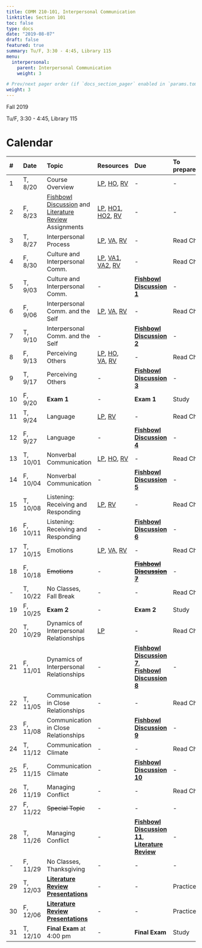 ```yaml
---
title: COMM 210-101, Interpersonal Communication
linktitle: Section 101
toc: false
type: docs
date: "2019-08-07"
draft: false
featured: true
summary: Tu/F, 3:30 - 4:45, Library 115
menu:
  interpersonal:
    parent: Interpersonal Communication
    weight: 3

# Prev/next pager order (if `docs_section_pager` enabled in `params.toml`)
weight: 3
---
```


Fall 2019

Tu/F, 3:30 - 4:45, Library 115

[ho-s]:  /course/interpersonal/COMM-210-101-FA19-KM.pdf  "Handout - Syllabus"

<!-- more -->

Calendar
========

| #  | Date     | Topic                                                                        | Resources                                                    | Due                                    | To prepare… |
|:--|:-----------|:--------------------------|:----------|:-----------------------|:---------------------------|
| 1  | T,  8/20 | Course Overview                                                              | [LP][lp-co], [HO][ho-s], [RV][va-co-rev]                     | -                                      | -           |
| 2  | F,  8/23 | [Fishbowl Discussion][fishbowl] and [Literature Review][lit-rev] Assignments | [LP][lp-ao], [HO1][ho-fd], [HO2][ho-lr], [RV][va-ao-rev]     | -                                      | -           |
| 3  | T,  8/27 | Interpersonal Process                                                        | [LP][lp-ip1], [VA][va-ip1], [RV][va-ip1-rev]                 | -                                      | Read Ch.    |
| 4  | F,  8/30 | Culture and Interpersonal Comm.                                              | [LP][lp-ci1], [VA1][va-ci1], [VA2][va-ci2], [RV][va-ci1-rev] | -                                      | Read Ch.    |
| 5  | T,  9/03 | Culture and Interpersonal Comm.                                              | -                                                            | **[Fishbowl Discussion 1][Fishbowl]**  | -           |
| 6  | F,  9/06 | Interpersonal Comm. and the Self                                             | [LP][lp-is1], [VA][va-is1], [RV][va-is1-rev]                 | -                                      | Read Ch.    |
| 7  | T,  9/10 | Interpersonal Comm. and the Self                                             | -                                                            | **[Fishbowl Discussion 2][Fishbowl]**  | -           |
| 8  | F,  9/13 | Perceiving Others                                                            | [LP][lp-po1], [HO][ho-at], [VA][va-po1], [RV][va-po1-rev]    | -                                      | Read Ch.    |
| 9  | T,  9/17 | Perceiving Others                                                            | -                                                            | **[Fishbowl Discussion 3][Fishbowl]**  | -           |
| 10 | F,  9/20 | **Exam 1**                                                                   | -                                                            | **Exam 1**                             | Study       |
| 11 | T,  9/24 | Language                                                                     | [LP][lp-l1], [RV][va-l1-rev]                                 | -                                      | Read Ch.    |
| 12 | F,  9/27 | Language                                                                     | -                                                            | **[Fishbowl Discussion 4][Fishbowl]**  | -           |
| 13 | T, 10/01 | Nonverbal Communication                                                      | [LP][lp-nc1], [HO][ho-script], [RV][va-nc1-rev]              | -                                      | Read Ch.    |
| 14 | F, 10/04 | Nonverbal Communication                                                      | -                                                            | **[Fishbowl Discussion 5][Fishbowl]**  | -           |
| 15 | T, 10/08 | Listening: Receiving and Responding                                          | [LP][lp-list1], [RV][va-list1-rev]                           | -                                      | Read Ch.    |
| 16 | F, 10/11 | Listening: Receiving and Responding                                          | -                                                            | **[Fishbowl Discussion 6][Fishbowl]**  | -           |
| 17 | T, 10/15 | Emotions                                                                     | [LP][lp-e1], [VA][va-e1], [RV][va-e1-rev]                    | -                                      | Read Ch.    |
| 18 | F, 10/18 | ~~Emotions~~                                                                     | -                                                            | ~~**[Fishbowl Discussion 7][Fishbowl]**~~    | -           |
| -  | T, 10/22 | No Classes, Fall Break                                                       | -                                                            | -                                      | Read Ch.    |
| 19 | F, 10/25 | **Exam 2**                                                                   | -                                                            | **Exam 2**                             | Study       |
| 20 | T, 10/29 | Dynamics of Interpersonal Relationships                                      | [LP][lp-id1]                                                 | -                                      | Read Ch.    |
| 21 | F, 11/01 | Dynamics of Interpersonal Relationships                                      | -                                                            | **[Fishbowl Discussion 7][Fishbowl]**, **[Fishbowl Discussion 8][Fishbowl]**  | -           |
| 22 | T, 11/05 | Communication in Close Relationships                                         | -                                                            | -                                      | Read Ch.    |
| 23 | F, 11/08 | Communication in Close Relationships                                         | -                                                            | **[Fishbowl Discussion 9][Fishbowl]**  | -           |
| 24 | T, 11/12 | Communication Climate                                                        | -                                                            | -                                      | Read Ch.    |
| 25 | F, 11/15 | Communication Climate                                                        | -                                                            | **[Fishbowl Discussion 10][Fishbowl]** | -           |
| 26 | T, 11/19 | Managing Conflict                                                            | -                                                            | -                                      | Read Ch.    |
| 27 | F, 11/22 | ~~Special Topic~~                                                                | -                                                            | -                                      | -           |
| 28 | T, 11/26 | Managing Conflict                                                            | -                                                            | **[Fishbowl Discussion 11][Fishbowl]**, **[Literature Review][lit-rev]** | -           |
| -  | F, 11/29 | No Classes, Thanksgiving                                                     | -                                                            | -                                      | -           |
| 29 | T, 12/03 | **[Literature Review Presentations][lit-rev]**                               | -                                                            | -                                      | Practice    |
| 30 | F, 12/06 | **[Literature Review Presentations][lit-rev]**                               | -                                                            | -                                      | Practice    |
| 31 | T, 12/10 | **Final Exam** at 4:00 pm                                                    | -                                                            | **Final Exam**                         | Study       |

<!-- assignment links -->
[fishbowl]:  /course/interpersonal/assignment/fishbowl-discussion/   "Assignment description"
[lit-rev]:   /course/interpersonal/assignment/literature-review/     "Assignment description"

<!-- handout links -->
[ho-at]:     /course/interpersonal/handout/attribution-activity-robinson-2017-CT.pdf "Handout - Attribution Theory Activity"
[ho-fd]:     /course/interpersonal/handout/fishbowl-discussion.pdf          "Handout - Fishbowl Discussion Assignment"
[ho-lr]:     /course/interpersonal/handout/literature-review.pdf            "Handout - Literature Review Assignment"
[ho-script]: /course/interpersonal/handout/nonverbal-interaction-script.pdf "Handout - Nonverbal Interaction Script"

<!-- lesson plan links -->
[lp-ao]:     /course/interpersonal/lesson-plan/assignments-overview/      "Lesson Plan"
[lp-ci1]:    /course/interpersonal/lesson-plan/culture-interpersonal-1/   "Lesson Plan"
[lp-co]:     /course/interpersonal/lesson-plan/course-overview/           "Lesson Plan"
[lp-e1]:     /course/interpersonal/lesson-plan/emotions-1/                "Lesson Plan"
[lp-id1]:    /course/interpersonal/lesson-plan/interpersonal-dynamics-1/  "Lesson Plan"
[lp-ip1]:    /course/interpersonal/lesson-plan/interpersonal-process-1/   "Lesson Plan"
[lp-is1]:    /course/interpersonal/lesson-plan/interpersonal-the-self-1/  "Lesson Plan"
[lp-l1]:     /course/interpersonal/lesson-plan/language-1/                "Lesson Plan"
[lp-list1]:  /course/interpersonal/lesson-plan/listening-1/               "Lesson Plan"
[lp-nc1]:    /course/interpersonal/lesson-plan/nonverbal-communication-1/ "Lesson Plan"
[lp-po1]:    /course/interpersonal/lesson-plan/perceiving-others-1/       "Lesson Plan"

<!-- visual aid links-->
[va-ao-rev]:    /course/interpersonal/visual-aid/assignment-overview-rev/       "Visual Aid - Review"
[va-ci1-rev]:   /course/interpersonal/visual-aid/culture-interpersonal-rev/     "Visual Aid - Review"
[va-ci1]:       /course/interpersonal/visual-aid/culture-interpersonal-1/       "Visual Aid - National Culture"
[va-ci2]:       /course/interpersonal/visual-aid/culture-interpersonal-2/       "Visual Aid - Code Switching"
[va-co-rev]:    /course/interpersonal/visual-aid/course-overview-rev/           "Visual Aid - Review"
[va-e1]:        /course/interpersonal/visual-aid/emotions-1/                    "Visual Aid - Emotions"
[va-e1-rev]:    /course/interpersonal/visual-aid/emotions-1-rev/                "Visual Aid - Review"
[va-ip1-rev]:   /course/interpersonal/visual-aid/interpersonal-process-1-rev/   "Visual Aid - Review"
[va-ip1]:       /course/interpersonal/visual-aid/interpersonal-process-1/       "Visual Aid - Process Models of Communication"
[va-is1-rev]:   /course/interpersonal/visual-aid/interpersonal-the-self-1-rev/  "Visual Aid - Review"
[va-is1]:       /course/interpersonal/visual-aid/interpersonal-the-self-1/      "Visual Aid - Johari Window"
[va-l1-rev]:    /course/interpersonal/visual-aid/language-1-rev/                "Visual Aid - Review"
[va-list1-rev]: /course/interpersonal/visual-aid/listening-1-rev/               "Visual Aid - Review"
[va-nc1-rev]:   /course/interpersonal/visual-aid/nonverbal-communication-1-rev/ "Visual Aid - Review"
[va-po1-rev]:   /course/interpersonal/visual-aid/perceiving-others-1-rev/       "Visual Aid - Review"
[va-po1]:       /course/interpersonal/visual-aid/perceiving-others-1/           "Visual Aid - Attribution Theory"
